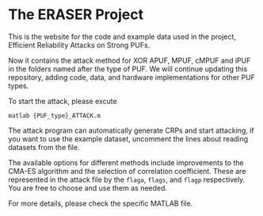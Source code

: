 # The ERASER Project

This is the website for the code and example data used in the project, Efficient Reliability Attacks on Strong PUFs.

Now it contains the attack method for XOR APUF, MPUF, cMPUF and iPUF in the folders named after the type of PUF. We will continue updating this repository, adding code, data, and hardware implementations for other PUF types.

To start the attack, please excute

```
matlab {PUF_type}_ATTACK.m
```

The attack program can automatically generate CRPs and start attacking, if you want to use the example dataset, uncomment the lines about reading datasets from the file.

The available options for different methods include improvements to the CMA-ES algorithm and the selection of correlation coefficient. These are represented in the attack file by the  `flaga`, `flags`, and `flagp` respectively. You are free to choose and use them as needed.

For more details, please check the specific MATLAB file.
